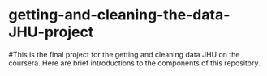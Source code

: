# getting-and-cleaning-the-data-JHU-project
#This is the final project for the getting and cleaning data JHU on the coursera. Here are brief introductions to the components of this repository.
